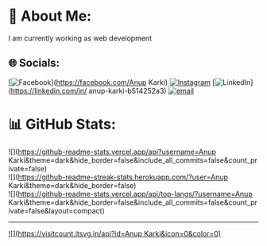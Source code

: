 # 💫 About Me:
I am currently working as web development


## 🌐 Socials:
[![Facebook](https://img.shields.io/badge/Facebook-%231877F2.svg?logo=Facebook&logoColor=white)](https://facebook.com/Anup Karki) [![Instagram](https://img.shields.io/badge/Instagram-%23E4405F.svg?logo=Instagram&logoColor=white)](https://instagram.com/anupkarki687) [![LinkedIn](https://img.shields.io/badge/LinkedIn-%230077B5.svg?logo=linkedin&logoColor=white)](https://linkedin.com/in/ anup-karki-b514252a3) [![email](https://img.shields.io/badge/Email-D14836?logo=gmail&logoColor=white)](mailto:anupkarki643@gmail.com) 
# 📊 GitHub Stats:
![](https://github-readme-stats.vercel.app/api?username=Anup Karki&theme=dark&hide_border=false&include_all_commits=false&count_private=false)<br/>
![](https://github-readme-streak-stats.herokuapp.com/?user=Anup Karki&theme=dark&hide_border=false)<br/>
![](https://github-readme-stats.vercel.app/api/top-langs/?username=Anup Karki&theme=dark&hide_border=false&include_all_commits=false&count_private=false&layout=compact)

---
[![](https://visitcount.itsvg.in/api?id=Anup Karki&icon=0&color=0)](https://visitcount.itsvg.in)

<!-- Proudly created with GPRM ( https://gprm.itsvg.in ) -->
